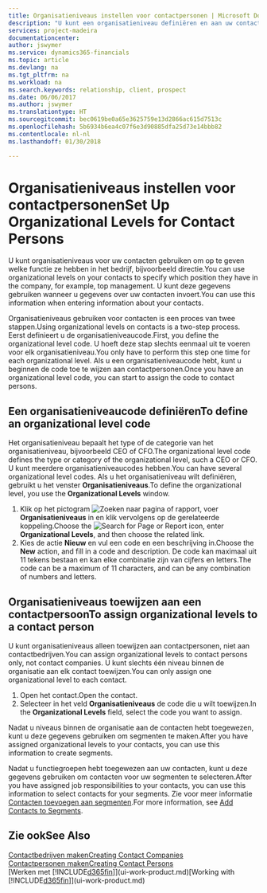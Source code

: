```yaml
---
title: Organisatieniveaus instellen voor contactpersonen | Microsoft Docs
description: "U kunt een organisatieniveau definiëren en aan uw contact toewijzen om de positie aan te geven die ze binnen hun bedrijf hebben, bijvoorbeeld directie."
services: project-madeira
documentationcenter: 
author: jswymer
ms.service: dynamics365-financials
ms.topic: article
ms.devlang: na
ms.tgt_pltfrm: na
ms.workload: na
ms.search.keywords: relationship, client, prospect
ms.date: 06/06/2017
ms.author: jswymer
ms.translationtype: HT
ms.sourcegitcommit: bec0619be0a65e3625759e13d2866ac615d7513c
ms.openlocfilehash: 5b6934b6ea4c07f6e3d90885dfa25d73e14bbb82
ms.contentlocale: nl-nl
ms.lasthandoff: 01/30/2018

---
```

# <a name="set-up-organizational-levels-for-contact-persons"></a><span data-ttu-id="ccfcc-103">Organisatieniveaus instellen voor contactpersonen</span><span class="sxs-lookup"><span data-stu-id="ccfcc-103">Set Up Organizational Levels for Contact Persons</span></span>
<span data-ttu-id="ccfcc-104">U kunt organisatieniveaus voor uw contacten gebruiken om op te geven welke functie ze hebben in het bedrijf, bijvoorbeeld directie.</span><span class="sxs-lookup"><span data-stu-id="ccfcc-104">You can use organizational levels on your contacts to specify which position they have in the company, for example, top management.</span></span> <span data-ttu-id="ccfcc-105">U kunt deze gegevens gebruiken wanneer u gegevens over uw contacten invoert.</span><span class="sxs-lookup"><span data-stu-id="ccfcc-105">You can use this information when entering information about your contacts.</span></span>

<span data-ttu-id="ccfcc-106">Organisatieniveaus gebruiken voor contacten is een proces van twee stappen.</span><span class="sxs-lookup"><span data-stu-id="ccfcc-106">Using organizational levels on contacts is a two-step process.</span></span> <span data-ttu-id="ccfcc-107">Eerst definieert u de organisatieniveaucode.</span><span class="sxs-lookup"><span data-stu-id="ccfcc-107">First, you define the organizational level code.</span></span> <span data-ttu-id="ccfcc-108">U hoeft deze stap slechts eenmaal uit te voeren voor elk organisatieniveau.</span><span class="sxs-lookup"><span data-stu-id="ccfcc-108">You only have to perform this step one time for each organizational level.</span></span> <span data-ttu-id="ccfcc-109">Als u een organisatieniveaucode hebt, kunt u beginnen de code toe te wijzen aan contactpersonen.</span><span class="sxs-lookup"><span data-stu-id="ccfcc-109">Once you have an organizational level code, you can start to assign the code to contact persons.</span></span>

## <a name="to-define-an-organizational-level-code"></a><span data-ttu-id="ccfcc-110">Een organisatieniveaucode definiëren</span><span class="sxs-lookup"><span data-stu-id="ccfcc-110">To define an organizational level code</span></span>
<span data-ttu-id="ccfcc-111">Het organisatieniveau bepaalt het type of de categorie van het organisatieniveau, bijvoorbeeld CEO of CFO.</span><span class="sxs-lookup"><span data-stu-id="ccfcc-111">The organizational level code defines the type or category of the organizational level, such a CEO  or CFO.</span></span> <span data-ttu-id="ccfcc-112">U kunt meerdere organisatieniveaucodes hebben.</span><span class="sxs-lookup"><span data-stu-id="ccfcc-112">You can have several organizational level codes.</span></span> <span data-ttu-id="ccfcc-113">Als u het organisatieniveau wilt definiëren, gebruikt u het venster **Organisatieniveaus**.</span><span class="sxs-lookup"><span data-stu-id="ccfcc-113">To define the organizational level, you use the **Organizational Levels** window.</span></span>

1. <span data-ttu-id="ccfcc-114">Klik op het pictogram ![Zoeken naar pagina of rapport](media/ui-search/search_small.png "pictogram Zoeken naar pagina of rapport"), voer **Organisatieniveaus** in en klik vervolgens op de gerelateerde koppeling.</span><span class="sxs-lookup"><span data-stu-id="ccfcc-114">Choose the ![Search for Page or Report](media/ui-search/search_small.png "Search for Page or Report icon") icon, enter **Organizational Levels**, and then choose the related link.</span></span>
2. <span data-ttu-id="ccfcc-115">Kies de actie **Nieuw** en vul een code en een beschrijving in.</span><span class="sxs-lookup"><span data-stu-id="ccfcc-115">Choose the **New** action, and fill in a code and description.</span></span> <span data-ttu-id="ccfcc-116">De code kan maximaal uit 11 tekens bestaan en kan elke combinatie zijn van cijfers en letters.</span><span class="sxs-lookup"><span data-stu-id="ccfcc-116">The code can be a maximum of 11 characters, and can be any combination of numbers and letters.</span></span>

## <a name="to-assign-organizational-levels-to-a-contact-person"></a><span data-ttu-id="ccfcc-117">Organisatieniveaus toewijzen aan een contactpersoon</span><span class="sxs-lookup"><span data-stu-id="ccfcc-117">To assign organizational levels to a contact person</span></span>
<span data-ttu-id="ccfcc-118">U kunt organisatieniveaus alleen toewijzen aan contactpersonen, niet aan contactbedrijven.</span><span class="sxs-lookup"><span data-stu-id="ccfcc-118">You can assign organizational levels to contact persons only, not contact companies.</span></span> <span data-ttu-id="ccfcc-119">U kunt slechts één niveau binnen de organisatie aan elk contact toewijzen.</span><span class="sxs-lookup"><span data-stu-id="ccfcc-119">You can only assign one organizational level to each contact.</span></span>

1. <span data-ttu-id="ccfcc-120">Open het contact.</span><span class="sxs-lookup"><span data-stu-id="ccfcc-120">Open the contact.</span></span>
2. <span data-ttu-id="ccfcc-121">Selecteer in het veld **Organisatieniveaus** de code die u wilt toewijzen.</span><span class="sxs-lookup"><span data-stu-id="ccfcc-121">In the **Organizational Levels** field, select the code you want to assign.</span></span>

<span data-ttu-id="ccfcc-122">Nadat u niveaus binnen de organisatie aan de contacten hebt toegewezen, kunt u deze gegevens gebruiken om segmenten te maken.</span><span class="sxs-lookup"><span data-stu-id="ccfcc-122">After you have assigned organizational levels to your contacts, you can use this information to create segments.</span></span>

<span data-ttu-id="ccfcc-123">Nadat u functiegroepen hebt toegewezen aan uw contacten, kunt u deze gegevens gebruiken om contacten voor uw segmenten te selecteren.</span><span class="sxs-lookup"><span data-stu-id="ccfcc-123">After you have assigned job responsibilities to your contacts, you can use this information to select contacts for your segments.</span></span> <span data-ttu-id="ccfcc-124">Zie voor meer informatie [Contacten toevoegen aan segmenten](marketing-add-contact-segment.md).</span><span class="sxs-lookup"><span data-stu-id="ccfcc-124">For more information, see [Add Contacts to Segments](marketing-add-contact-segment.md).</span></span>

## <a name="see-also"></a><span data-ttu-id="ccfcc-125">Zie ook</span><span class="sxs-lookup"><span data-stu-id="ccfcc-125">See Also</span></span>
[<span data-ttu-id="ccfcc-126">Contactbedrijven maken</span><span class="sxs-lookup"><span data-stu-id="ccfcc-126">Creating Contact Companies</span></span>](marketing-create-contact-companies.md)  
[<span data-ttu-id="ccfcc-127">Contactpersonen maken</span><span class="sxs-lookup"><span data-stu-id="ccfcc-127">Creating Contact Persons</span></span>](marketing-create-contact-persons.md)  
<span data-ttu-id="ccfcc-128">[Werken met [!INCLUDE[d365fin](includes/d365fin_md.md)]](ui-work-product.md)</span><span class="sxs-lookup"><span data-stu-id="ccfcc-128">[Working with [!INCLUDE[d365fin](includes/d365fin_md.md)]](ui-work-product.md)</span></span>  

